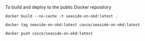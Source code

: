 To build and deploy to the public Docker repository

````
docker build --no-cache -t seaside-on-okd:latest .

docker tag seaside-on-okd:latest casco/seaside-on-okd:latest

docker push casco/seaside-on-okd:latest

````
